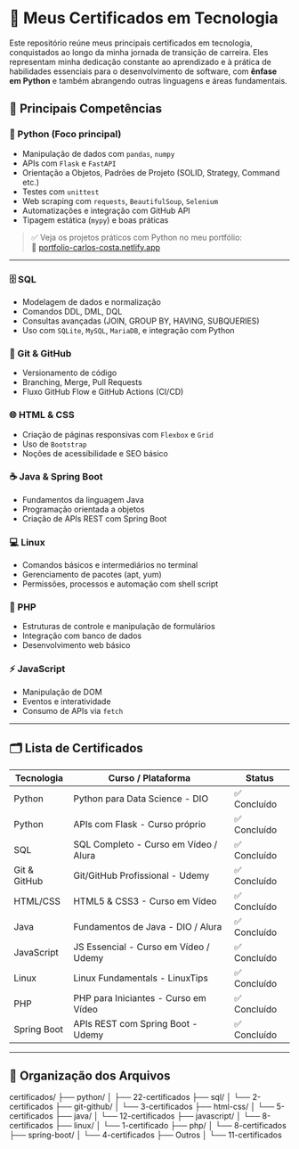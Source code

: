 # 📜 Meus Certificados em Tecnologia

Este repositório reúne meus principais certificados em tecnologia, conquistados ao longo da minha jornada de transição de carreira. Eles representam minha dedicação constante ao aprendizado e à prática de habilidades essenciais para o desenvolvimento de software, com **ênfase em Python** e também abrangendo outras linguagens e áreas fundamentais.

## 🧠 Principais Competências

### 🐍 Python (Foco principal)
- Manipulação de dados com `pandas`, `numpy`
- APIs com `Flask` e `FastAPI`
- Orientação a Objetos, Padrões de Projeto (SOLID, Strategy, Command etc.)
- Testes com `unittest`
- Web scraping com `requests`, `BeautifulSoup`, `Selenium`
- Automatizações e integração com GitHub API
- Tipagem estática (`mypy`) e boas práticas

> ✅ Veja os projetos práticos com Python no meu portfólio:  
> 🔗 [portfolio-carlos-costa.netlify.app](https://portfolio-carlos-costa.netlify.app/)

---

### 🗄️ SQL
- Modelagem de dados e normalização
- Comandos DDL, DML, DQL
- Consultas avançadas (JOIN, GROUP BY, HAVING, SUBQUERIES)
- Uso com `SQLite`, `MySQL`, `MariaDB`, e integração com Python

### 🔧 Git & GitHub
- Versionamento de código
- Branching, Merge, Pull Requests
- Fluxo GitHub Flow e GitHub Actions (CI/CD)

### 🌐 HTML & CSS
- Criação de páginas responsivas com `Flexbox` e `Grid`
- Uso de `Bootstrap`
- Noções de acessibilidade e SEO básico

### ☕ Java & Spring Boot
- Fundamentos da linguagem Java
- Programação orientada a objetos
- Criação de APIs REST com Spring Boot

### 💻 Linux
- Comandos básicos e intermediários no terminal
- Gerenciamento de pacotes (apt, yum)
- Permissões, processos e automação com shell script

### 📜 PHP
- Estruturas de controle e manipulação de formulários
- Integração com banco de dados
- Desenvolvimento web básico

### ⚡ JavaScript
- Manipulação de DOM
- Eventos e interatividade
- Consumo de APIs via `fetch`

---

## 🗂️ Lista de Certificados

| Tecnologia | Curso / Plataforma | Status |
|------------|---------------------|--------|
| Python     | Python para Data Science - DIO         | ✅ Concluído |
| Python     | APIs com Flask - Curso próprio         | ✅ Concluído |
| SQL        | SQL Completo - Curso em Vídeo / Alura  | ✅ Concluído |
| Git & GitHub | Git/GitHub Profissional - Udemy     | ✅ Concluído |
| HTML/CSS   | HTML5 & CSS3 - Curso em Vídeo          | ✅ Concluído |
| Java       | Fundamentos de Java - DIO / Alura      | ✅ Concluído |
| JavaScript | JS Essencial - Curso em Vídeo / Udemy  | ✅ Concluído |
| Linux      | Linux Fundamentals - LinuxTips         | ✅ Concluído |
| PHP        | PHP para Iniciantes - Curso em Vídeo   | ✅ Concluído |
| Spring Boot| APIs REST com Spring Boot - Udemy      | ✅ Concluído |

---

## 📂 Organização dos Arquivos

certificados/
├── python/
│ ├── 22-certificados
├── sql/
│ └── 2-certificados
├── git-github/
│ └── 3-certificados
├── html-css/
│ └── 5-certificados
├── java/
│ └── 12-certificados
├── javascript/
│ └── 8-certificados
├── linux/
│ └── 1-certificado
├── php/
│ └── 8-certificados
├── spring-boot/
│ └── 4-certificados
├── Outros
│ └── 11-certificados